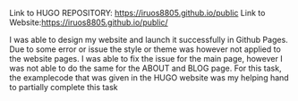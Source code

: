 Link to HUGO REPOSITORY: https://iruos8805.github.io/public
Link to Website:https://iruos8805.github.io/public/

I was able to design my website and launch it successfully in Github Pages. Due to some error or issue the style or theme was however not applied to the website pages. 
I was able to fix the issue for the main page, however I was not able to do the same for the ABOUT and BLOG page.
For this task, the examplecode that was given in the HUGO website was my helping hand to partially complete this task
